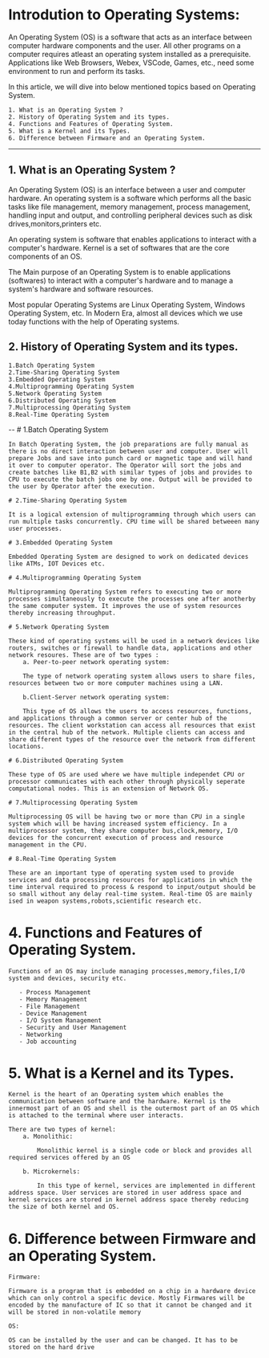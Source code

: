 # Introdution to Operating Systems:

An Operating System (OS) is a software that acts as an interface between computer hardware components and the user. All other programs on a computer requires atleast  an operating system installed as a prerequisite. Applications like Web Browsers, Webex, VSCode, Games, etc., need some environment to run and perform its tasks.

In this article, we will dive into below mentioned topics based on Operating System. 

    1. What is an Operating System ? 
    2. History of Operating System and its types.
    4. Functions and Features of Operating System.
    5. What is a Kernel and its Types. 
    6. Difference between Firmware and an Operating System.
 
------

## 1. What is an Operating System ?

An Operating System (OS) is an interface between a user and computer hardware. An operating system is a software which performs all the basic tasks like file management, memory management, process management, handling input and output, and controlling peripheral devices such as disk drives,monitors,printers etc.

An operating system is software that enables applications to interact with a computer's hardware. Kernel is a set of softwares that are the core components of an OS.

The Main purpose of an Operating System is to enable applications (softwares) to interact with a computer's hardware and to manage a system's hardware and software resources.

Most popular Operating Systems are Linux Operating System, Windows Operating System, etc. In Modern Era, almost all devices which we use today functions with the help of Operating systems.

## 2. History of Operating System and its types.

    1.Batch Operating System
    2.Time-Sharing Operating System
    3.Embedded Operating System
    4.Multiprogramming Operating System
    5.Network Operating System
    6.Distributed Operating System
    7.Multiprocessing Operating System
    8.Real-Time Operating System
--
    # 1.Batch Operating System

    In Batch Operating System, the job preparations are fully manual as there is no direct interaction between user and computer. User will prepare Jobs and save into punch card or magnetic tape and will hand it over to computer operator. The Operator will sort the jobs and create batches like B1,B2 with similar types of jobs and provides to CPU to execute the batch jobs one by one. Output will be provided to the user by Operator after the execution. 

    # 2.Time-Sharing Operating System

    It is a logical extension of multiprogramming through which users can run multiple tasks concurrently. CPU time will be shared betweeen many user processes. 

    # 3.Embedded Operating System

    Embedded Operating System are designed to work on dedicated devices like ATMs, IOT Devices etc. 

    # 4.Multiprogramming Operating System

    Multiprogramming Operating System refers to executing two or more processes simultaneously to execute the processes one after anotherby the same computer system. It improves the use of system resources thereby increasing throughput.

    # 5.Network Operating System

    These kind of operating systems will be used in a network devices like routers, switches or firewall to handle data, applications and other network resoures. These are of two types :
        a. Peer-to-peer network operating system: 
        
        The type of network operating system allows users to share files, resources between two or more computer machines using a LAN.

        b.Client-Server network operating system: 
        
        This type of OS allows the users to access resources, functions, and applications through a common server or center hub of the resources. The client workstation can access all resources that exist in the central hub of the network. Multiple clients can access and share different types of the resource over the network from different locations.

    # 6.Distributed Operating System

    These type of OS are used where we have multiple independet CPU or processor communicates with each other through physically seperate computational nodes. This is an extension of Network OS. 

    # 7.Multiprocessing Operating System

    Multiprocessing OS will be having two or more than CPU in a single system which will be having increased system efficiency. In a multiprocessor system, they share computer bus,clock,memory, I/O devices for the concurrent execution of process and resource management in the CPU. 

    # 8.Real-Time Operating System

    These are an important type of operating system used to provide services and data processing resources for applications in which the time interval required to process & respond to input/output should be so small without any delay real-time system. Real-time OS are mainly ised in weapon systems,robots,scientific research etc. 

# 4. Functions and Features of Operating System.

    Functions of an OS may include managing processes,memory,files,I/O system and devices, security etc. 

       - Process Management
       - Memory Management
       - File Management
       - Device Management
       - I/O System Management
       - Security and User Management 
       - Networking
       - Job accounting 
# 5. What is a Kernel and its Types. 

    Kernel is the heart of an Operating system which enables the communication between software and the hardware. Kernel is the innermost part of an OS and shell is the outermost part of an OS which is attached to the terminal where user interacts. 

    There are two types of kernel:
        a. Monolithic:

            Monolithic kernel is a single code or block and provides all required services offered by an OS

        b. Microkernels:

            In this type of kernel, services are implemented in different address space. User services are stored in user address space and kernel services are stored in kernel address space thereby reducing the size of both kernel and OS.

# 6. Difference between Firmware and an Operating System.

    Firmware:

    Firmware is a program that is embedded on a chip in a hardware device which can only control a specific device. Mostly Firmwares will be encoded by the manufacture of IC so that it cannot be changed and it will be stored in non-volatile memory 

    OS:

    OS can be installed by the user and can be changed. It has to be stored on the hard drive

